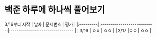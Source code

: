 # 백준 하루에 하나씩 풀어보기
3/16부터 시작
| 날짜        | 문제번호                   | 평가                             |
|:---------:|:---------------------------:|:--------------------------------:|
| 3/16      | ㅇㅇ                        | ㅇㅇ                             |
| 3/17      |ㅇㅇ                         | ㅇㅇ                             |
